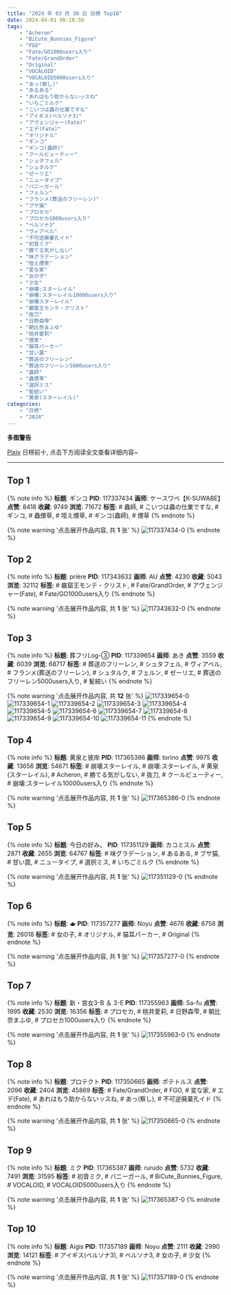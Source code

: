 ```yaml
---
title: "2024 年 03 月 30 日 日榜 Top10"
date: 2024-04-01 06:18:50
tags:
    - "Acheron"
    - "BiCute_Bunnies_Figure"
    - "FGO"
    - "Fate/GO1000users入り"
    - "Fate/GrandOrder"
    - "Original"
    - "VOCALOID"
    - "VOCALOID5000users入り"
    - "あっ(察し)"
    - "あるある"
    - "あれはもう助からないッスね"
    - "いちごミルク"
    - "こいつは蟲の仕業ですな"
    - "アイギス(ペルソナ3)"
    - "アヴェンジャー(Fate)"
    - "エデ(Fate)"
    - "オリジナル"
    - "ギンコ"
    - "ギンコ(蟲師)"
    - "クールビューティー"
    - "シュタフェル"
    - "シュタルク"
    - "ゼーリエ"
    - "ニュータイプ"
    - "バニーガール"
    - "フェルン"
    - "フランメ(葬送のフリーレン)"
    - "ブサ猫"
    - "プロセカ"
    - "プロセカ1000users入り"
    - "ペルソナ3"
    - "ヴィアベル"
    - "不可逆廃棄孔イド"
    - "初音ミク"
    - "勝てる気がしない"
    - "味グラデーション"
    - "咥え煙草"
    - "変な家"
    - "女の子"
    - "少女"
    - "崩壊:スターレイル"
    - "崩壊:スターレイル10000users入り"
    - "崩壊スターレイル"
    - "巌窟王モンテ・クリスト"
    - "抜刀"
    - "日野森雫"
    - "朝比奈まふゆ"
    - "桃井愛莉"
    - "煙草"
    - "猫耳パーカー"
    - "甘い罠"
    - "葬送のフリーレン"
    - "葬送のフリーレン5000users入り"
    - "蟲師"
    - "蟲煙草"
    - "選択ミス"
    - "髪結い"
    - "黄泉(スターレイル)"
categories:
    - "日榜"
    - "2024"
---
```


<i class="fa fa-triangle-exclamation"></i>**多图警告**<i class="fa fa-triangle-exclamation"></i>

[Pixiv](https://www.pixiv.net/) 日榜前十, 点击下方阅读全文查看详细内容~

<!-- more -->

---

## Top 1

{% note info %}
**标题**: ギンコ
**PID**: 117337434 **画师**: ケースワベ【K-SUWABE】
**点赞**: 8418 **收藏**: 9749 **浏览**: 71672
**标签**: # 蟲師, # こいつは蟲の仕業ですな, # ギンコ, # 蟲煙草, # 咥え煙草, # ギンコ(蟲師), # 煙草
{% endnote %}

{% note warning '点击展开作品内容, 共 **1** 张' %}
![117337434-0](https://i.pixiv.re/img-original/img/2024/03/29/00/09/55/117337434_p0.jpg)
{% endnote %}

## Top 2

{% note info %}
**标题**: prière
**PID**: 117343632 **画师**: AU
**点赞**: 4230 **收藏**: 5043 **浏览**: 32112
**标签**: # 巌窟王モンテ・クリスト, # Fate/GrandOrder, # アヴェンジャー(Fate), # Fate/GO1000users入り
{% endnote %}

{% note warning '点击展开作品内容, 共 **1** 张' %}
![117343632-0](https://i.pixiv.re/img-original/img/2024/03/30/05/22/40/117343632_p0.png)
{% endnote %}

## Top 3

{% note info %}
**标题**: 葬フリLog-③
**PID**: 117339654 **画师**: あき
**点赞**: 3559 **收藏**: 6039 **浏览**: 68717
**标签**: # 葬送のフリーレン, # シュタフェル, # ヴィアベル, # フランメ(葬送のフリーレン), # シュタルク, # フェルン, # ゼーリエ, # 葬送のフリーレン5000users入り, # 髪結い
{% endnote %}

{% note warning '点击展开作品内容, 共 **12** 张' %}
![117339654-0](https://i.pixiv.re/img-original/img/2024/03/29/01/38/15/117339654_p0.jpg)
![117339654-1](https://i.pixiv.re/img-original/img/2024/03/29/01/38/15/117339654_p1.jpg)
![117339654-2](https://i.pixiv.re/img-original/img/2024/03/29/01/38/15/117339654_p2.jpg)
![117339654-3](https://i.pixiv.re/img-original/img/2024/03/29/01/38/15/117339654_p3.jpg)
![117339654-4](https://i.pixiv.re/img-original/img/2024/03/29/01/38/15/117339654_p4.jpg)
![117339654-5](https://i.pixiv.re/img-original/img/2024/03/29/01/38/15/117339654_p5.jpg)
![117339654-6](https://i.pixiv.re/img-original/img/2024/03/29/01/38/15/117339654_p6.jpg)
![117339654-7](https://i.pixiv.re/img-original/img/2024/03/29/01/38/15/117339654_p7.jpg)
![117339654-8](https://i.pixiv.re/img-original/img/2024/03/29/01/38/15/117339654_p8.jpg)
![117339654-9](https://i.pixiv.re/img-original/img/2024/03/29/01/38/15/117339654_p9.jpg)
![117339654-10](https://i.pixiv.re/img-original/img/2024/03/29/01/38/15/117339654_p10.jpg)
![117339654-11](https://i.pixiv.re/img-original/img/2024/03/29/01/38/15/117339654_p11.jpg)
{% endnote %}

## Top 4

{% note info %}
**标题**: 黄泉と彼岸
**PID**: 117365386 **画师**: torino
**点赞**: 9975 **收藏**: 13656 **浏览**: 54671
**标签**: # 崩壊スターレイル, # 崩壊:スターレイル, # 黄泉(スターレイル), # Acheron, # 勝てる気がしない, # 抜刀, # クールビューティー, # 崩壊:スターレイル10000users入り
{% endnote %}

{% note warning '点击展开作品内容, 共 **1** 张' %}
![117365386-0](https://i.pixiv.re/img-original/img/2024/03/30/00/00/29/117365386_p0.jpg)
{% endnote %}

## Top 5

{% note info %}
**标题**: 今日の好み。
**PID**: 117351129 **画师**: カコミスル
**点赞**: 2871 **收藏**: 2655 **浏览**: 64767
**标签**: # 味グラデーション, # あるある, # ブサ猫, # 甘い罠, # ニュータイプ, # 選択ミス, # いちごミルク
{% endnote %}

{% note warning '点击展开作品内容, 共 **1** 张' %}
![117351129-0](https://i.pixiv.re/img-original/img/2024/03/29/15/33/13/117351129_p0.jpg)
{% endnote %}

## Top 6

{% note info %}
**标题**: 🫖
**PID**: 117357277 **画师**: Noyu
**点赞**: 4676 **收藏**: 6758 **浏览**: 26018
**标签**: # 女の子, # オリジナル, # 猫耳パーカー, # Original
{% endnote %}

{% note warning '点击展开作品内容, 共 **1** 张' %}
![117357277-0](https://i.pixiv.re/img-original/img/2024/03/29/20/00/07/117357277_p0.jpg)
{% endnote %}

## Top 7

{% note info %}
**标题**: 新・宮女3-B ＆ 3-E
**PID**: 117355963 **画师**: Sa-fu
**点赞**: 1995 **收藏**: 2530 **浏览**: 16356
**标签**: # プロセカ, # 桃井愛莉, # 日野森雫, # 朝比奈まふゆ, # プロセカ1000users入り
{% endnote %}

{% note warning '点击展开作品内容, 共 **1** 张' %}
![117355963-0](https://i.pixiv.re/img-original/img/2024/03/29/19/11/05/117355963_p0.jpg)
{% endnote %}

## Top 8

{% note info %}
**标题**: プロテクト
**PID**: 117350665 **画师**: ポテトルス
**点赞**: 2096 **收藏**: 2404 **浏览**: 45869
**标签**: # Fate/GrandOrder, # FGO, # 変な家, # エデ(Fate), # あれはもう助からないッスね, # あっ(察し), # 不可逆廃棄孔イド
{% endnote %}

{% note warning '点击展开作品内容, 共 **1** 张' %}
![117350665-0](https://i.pixiv.re/img-original/img/2024/03/29/15/03/53/117350665_p0.jpg)
{% endnote %}

## Top 9

{% note info %}
**标题**: ミク
**PID**: 117365387 **画师**: rurudo
**点赞**: 5732 **收藏**: 7491 **浏览**: 31595
**标签**: # 初音ミク, # バニーガール, # BiCute_Bunnies_Figure, # VOCALOID, # VOCALOID5000users入り
{% endnote %}

{% note warning '点击展开作品内容, 共 **1** 张' %}
![117365387-0](https://i.pixiv.re/img-original/img/2024/03/30/00/00/30/117365387_p0.png)
{% endnote %}

## Top 10

{% note info %}
**标题**: Aigis
**PID**: 117357189 **画师**: Noyu
**点赞**: 2111 **收藏**: 2990 **浏览**: 14121
**标签**: # アイギス(ペルソナ3), # ペルソナ3, # 女の子, # 少女
{% endnote %}

{% note warning '点击展开作品内容, 共 **1** 张' %}
![117357189-0](https://i.pixiv.re/img-original/img/2024/03/29/19/57/29/117357189_p0.png)
{% endnote %}
